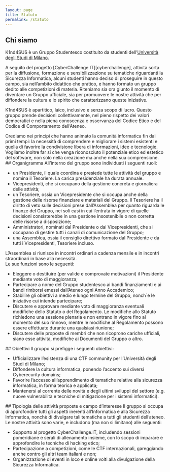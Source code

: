 ```yaml
---
layout: page
title: Statuto
permalink: /statuto
---
```


## Chi siamo
K1nd4SUS è un Gruppo Studentesco costituito da studenti dell’[Università degli Studi di Milano][unimi]. 
<p></p>
A seguito del progetto [CyberChallenge.IT][cyberchallenge], attività sorta per la diffusione, formazione e sensibilizzazione su tematiche riguardanti la Sicurezza Informatica, alcuni studenti hanno deciso di proseguire in questo campo, sia
nell’ambito didattico che pratico, e hanno formato un gruppo dedito alle competizioni di materia. Riteniamo sia ora giunto il momento di diventare un Gruppo ufficiale, sia per promuovere le nostre attività che per diffondere la cultura e lo spirito che caratterizzano queste iniziative. 
<p></p>
K1nd4SUS è apartitico, laico, inclusivo e senza scopo di lucro. Questo gruppo prende decisioni collettivamente, nel pieno rispetto dei valori democratici e nella piena conoscenza e osservanza del Codice Etico e del Codice di Comportamento dell’Ateneo. 
<p></p>
Crediamo nei principi che hanno animato la comunità informatica fin dai primi tempi: la necessità di comprendere e migliorare i sistemi esistenti e quella di favorire la condivisione libera di informazioni, idee e tecnologie.
Vogliamo inoltre far si che venga riconosciuto il potenziale etico ed estetico del software, non solo nella creazione
ma anche nella sua comprensione.
## Organigramma
All’interno del gruppo sono individuati i seguenti ruoli:<br>
<ul>
<li> un Presidente, il quale coordina e presiede tutte le attività del gruppo e nomina il Tesoriere. La carica presidenziale ha durata annuale. </li>
<li> Vicepresidenti, che si occupano della gestione concreta e giornaliera delle attività;</li>
<li> un Tesoriere, ossia un Vicepresidente che si occupa anche della gestione delle risorse finanziare e materiali del Gruppo. Il Tesoriere ha il diritto di veto sulle decisioni prese dall’Assemblea per quanto riguarda le
finanze del Gruppo, nei soli casi in cui l’entrata in vigore di quelle decisioni consisterebbe in una gestione insostenibile o non corretta delle risorse a disposizione;</li>
<li> Amministratori, nominati dal Presidente o dai Vicepresidenti, che si occupano di gestire tutti i canali di comunicazione del Gruppo;</li>
<li> una Assemblea, ossia il consiglio direttivo formato dal Presidente e da tutti i Vicepresidenti, Tesoriere incluso. </li> 
</ul>
L’Assemblea si riunisce in incontri ordinari a cadenza mensile e in incontri straordinari in base alla necessità. <br>
Le sue funzioni sono le seguenti:
<ul>
<li> Eleggere o destituire (per valide e comprovate motivazioni) il Presidente mediante voto di maggioranza;</li> 
<li> Partecipare a nome del Gruppo studentesco ai bandi finanziamenti e ai bandi rimborsi emessi dall’Ateneo ogni Anno Accademico;</li> 
<li> Stabilire gli obiettivi a medio e lungo termine del Gruppo, nonch´e le iniziative cui intende partecipare;</li>
<li> Discutere e approvare mediante voto di maggioranza eventuali modifiche dello Statuto o del Regolamento.
Le modifiche allo Statuto richiedono una sessione plenaria e non entrano in vigore fino al momento del suo rinnovo, mentre le modifiche al Regolamento possono essere effettuate durante una qualsiasi riunione;</li> 
<li> Discutere delle proposte di membri che non ricoprono cariche ufficiali, siano esse attività, modifiche ai Documenti del Gruppo o altro.</li>
</ul>
## Obiettivi
Il gruppo si prefigge i seguenti obiettivi:
<ul>
<li> Ufficializzare l’esistenza di una CTF community per l’Università degli Studi di Milano;</li>
<li>  Diffondere la cultura informatica, ponendo l’accento sui diversi Cyberecurity domains;</li>
<li> Favorire l’accesso all’apprendimento di tematiche relative alla sicurezza informatica, in forma teorica e applicata;</li>
<li> Mantenersi al corrente delle novità e degli ultimi sviluppi del settore (e.g. nuove vulnerabilità e tecniche di mitigazione per i sistemi informatici).</li>
</ul>
## Tipologia delle attività proposte e campo d’interesse
Il gruppo si occupa di approfondire tutti gli aspetti inerenti all’Informatica e alla Sicurezza Informatica, nonchè di divulgare tali tematiche a tutti gli studenti dell’ateneo.<br>
Le nostre attività sono varie, e includono (ma non si limitano) alle seguenti:
<ul>
<li> Supporto al progetto CyberChallenge.IT, includendo sessioni pomeridiane e serali di allenamento insieme, con lo scopo di imparare e approfondire le tecniche di hacking etico;</li>
<li> Partecipazione a competizioni, come le CTF internazionali, gareggiando anche contro gli altri team italiani e non;</li>
<li>  Organizzazione di eventi in loco e online volti alla divulgazione della Sicurezza Informatica.</li>
</ul>


[unimi]: https://www.unimi.it/
[cyberchallenge]: https://cyberchallenge.it/
